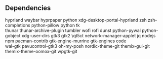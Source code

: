 ## Dependencies
hyprland waybar hyprpaper python xdg-desktop-portal-hyprland zsh zsh-completions python-pillow python tk \
  thunar thunar-archive-plugin tumbler wofi rofi dunst python-pywal python-gobject xdg-user-dirs gtk3 gtk2 \qt5ct network-manager-applet jq nodejs npm pacman-contrib gtk-engine-murrine gtk-engines code \
wal-gtk pavucontrol-gtk3 oh-my-posh nordic-theme-git themix-gui-git themix-theme-oomox-git wpgtk-git
